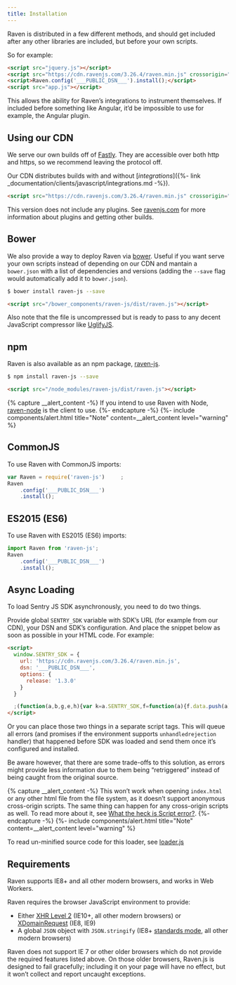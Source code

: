 ```yaml
---
title: Installation
---
```


Raven is distributed in a few different methods, and should get included after any other libraries are included, but before your own scripts.

So for example:

```html
<script src="jquery.js"></script>
<script src="https://cdn.ravenjs.com/3.26.4/raven.min.js" crossorigin="anonymous"></script>
<script>Raven.config('___PUBLIC_DSN___').install();</script>
<script src="app.js"></script>
```

This allows the ability for Raven’s integrations to instrument themselves. If included before something like Angular, it’d be impossible to use for example, the Angular plugin.

## Using our CDN

We serve our own builds off of [Fastly](http://www.fastly.com/). They are accessible over both http and https, so we recommend leaving the protocol off.

Our CDN distributes builds with and without [_integrations_]({%- link _documentation/clients/javascript/integrations.md -%}).

```html
<script src="https://cdn.ravenjs.com/3.26.4/raven.min.js" crossorigin="anonymous"></script>
```

This version does not include any plugins. See [ravenjs.com](http://ravenjs.com/) for more information about plugins and getting other builds.

## Bower

We also provide a way to deploy Raven via [bower](http://bower.io/). Useful if you want serve your own scripts instead of depending on our CDN and mantain a `bower.json` with a list of dependencies and versions (adding the `--save` flag would automatically add it to `bower.json`).

```sh
$ bower install raven-js --save
```

```html
<script src="/bower_components/raven-js/dist/raven.js"></script>
```

Also note that the file is uncompressed but is ready to pass to any decent JavaScript compressor like [UglifyJS](https://github.com/mishoo/UglifyJS2).

## npm

Raven is also available as an npm package, [raven-js](https://www.npmjs.com/package/raven-js).

```sh
$ npm install raven-js --save
```

```html
<script src="/node_modules/raven-js/dist/raven.js"></script>
```

{% capture __alert_content -%}
If you intend to use Raven with Node, [raven-node](https://github.com/getsentry/raven-node) is the client to use.
{%- endcapture -%}
{%- include components/alert.html
    title="Note"
    content=__alert_content
    level="warning"
%}

## CommonJS

To use Raven with CommonJS imports:

```javascript
var Raven = require('raven-js')     ;
Raven
    .config('___PUBLIC_DSN___')
    .install();
```

## ES2015 (ES6)

To use Raven with ES2015 (ES6) imports:

```javascript
import Raven from 'raven-js';
Raven
    .config('___PUBLIC_DSN___')
    .install();
```

## Async Loading

To load Sentry JS SDK asynchronously, you need to do two things.

Provide global `SENTRY_SDK` variable with SDK’s URL (for example from our CDN), your DSN and SDK’s configuration. And place the snippet below as soon as possible in your HTML code. For example:

```html
<script>
  window.SENTRY_SDK = {
    url: 'https://cdn.ravenjs.com/3.26.4/raven.min.js',
    dsn: '___PUBLIC_DSN___',
    options: {
      release: '1.3.0'
    }
  }

  ;(function(a,b,g,e,h){var k=a.SENTRY_SDK,f=function(a){f.data.push(a)};f.data=[];var l=a[e];a[e]=function(c,b,e,d,h){f({e:[].slice.call(arguments)});l&&l.apply(a,arguments)};var m=a[h];a[h]=function(c){f({p:c.reason});m&&m.apply(a,arguments)};var n=b.getElementsByTagName(g)[0];b=b.createElement(g);b.src=k.url;b.crossorigin="anonymous";b.addEventListener("load",function(){try{a[e]=l;a[h]=m;var c=f.data,b=a.Raven;b.config(k.dsn,k.options).install();var g=a[e];if(c.length)for(var d=0;d<c.length;d++)c[d].e?g.apply(b.TraceKit,c[d].e):c[d].p&&b.captureException(c[d].p)}catch(p){console.log(p)}});n.parentNode.insertBefore(b,n)})(window,document,"script","onerror","onunhandledrejection");
</script>
```

Or you can place those two things in a separate script tags. This will queue all errors (and promises if the environment supports `unhandledrejection` handler) that happened before SDK was loaded and send them once it’s configured and installed.

Be aware however, that there are some trade-offs to this solution, as errors might provide less information due to them being “retriggered” instead of being caught from the original source.

{% capture __alert_content -%}
This won’t work when opening `index.html` or any other html file from the file system, as it doesn’t support anonymous cross-origin scripts. The same thing can happen for any cross-origin scripts as well. To read more about it, see [What the heck is Script error?](https://blog.sentry.io/2016/05/17/what-is-script-error).
{%- endcapture -%}
{%- include components/alert.html
    title="Note"
    content=__alert_content
    level="warning"
%}

To read un-minified source code for this loader, see [loader.js](https://github.com/getsentry/raven-js/blob/master/packages/raven-js/src/loader.js)

## Requirements

Raven supports IE8+ and all other modern browsers, and works in Web Workers.

Raven requires the browser JavaScript environment to provide:

-   Either [XHR Level 2](http://caniuse.com/#feat=xhr2) (IE10+, all other modern browsers) or [XDomainRequest](https://developer.mozilla.org/en-US/docs/Web/API/XDomainRequest) (IE8, IE9)
-   A global `JSON` object with `JSON.stringify` (IE8+ [standards mode](http://msdn.microsoft.com/en-us/library/cc288325(VS.85).aspx), all other modern browsers)

Raven does not support IE 7 or other older browsers which do not provide the required features listed above. On those older browsers, Raven.js is designed to fail gracefully; including it on your page will have no effect, but it won’t collect and report uncaught exceptions.
